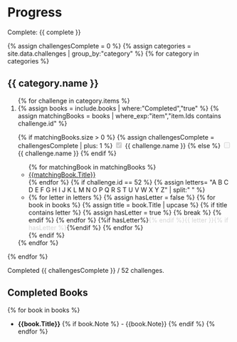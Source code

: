 # Progress

Complete: {{ complete }}

{% assign challengesComplete = 0 %}
{% assign categories = site.data.challenges | group_by:"category" %}
{% for category in categories %}
## {{ category.name }}

<ol start="{{category.items[0].id}}">
{% for challenge in category.items %}
<li>
{% assign books = include.books | where:"Completed","true" %}
{% assign matchingBooks = books | where_exp:"item","item.Ids contains challenge.id" %}

{% if matchingBooks.size > 0 %}
{% assign challengesComplete = challengesComplete | plus: 1 %}
<input type="checkbox" checked="" disabled="" /> {{ challenge.name }}
{% else %}
<input type="checkbox" disabled="" /> {{ challenge.name }}
{% endif %}

<ul>
{% for matchingBook in matchingBooks %}
  <li><a href="https://www.goodreads.com/{%if matchingBook.GoodReadsId%}book/show/{{matchingBook.GoodReadsId}}{%else%}search?q={{matchingBook.Title | replace: " ","+" | uriescape}}{%endif%}">{{matchingBook.Title}}</a></li>
{% endfor %}
{% if challenge.id == 52 %}
  {% assign letters= "A B C D E F G H I J K L M N O P Q R S T U V W X Y Z" | split:" " %}
 
  <li>
  {% for letter in letters %}
    {% assign hasLetter = false %}
    {% for book in books %}
      {% assign title = book.Title | upcase %}
      {% if title contains letter %}
        {% assign hasLetter = true %}  
        {% break %}
      {% endif %}
    {% endfor %}
    {%if hasLetter%}<span style="color:lightgray">{% endif %}{{ letter }}{% if hasLetter %}</span>{%endif %}
  {% endfor %}
  </li>
{% endif %}
</ul>
</li>
{% endfor %}
</ol>
{% endfor %}

Completed {{ challengesComplete }} / 52 challenges.

## Completed Books
{% for book in books %}
* **{{book.Title}}** {% if book.Note %} - {{book.Note}} {% endif %}
{% endfor %}

